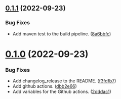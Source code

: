 ## [0.1.1](https://github.com/polinchw/spring-zookeeper-leader-election/compare/v0.1.0...v0.1.1) (2022-09-23)


### Bug Fixes

* Add maven test to the build pipeline. ([8a6bbfc](https://github.com/polinchw/spring-zookeeper-leader-election/commit/8a6bbfc9956d5922202b5265a3727aeb7bd734fe))



# [0.1.0](https://github.com/polinchw/spring-zookeeper-leader-election/compare/dbb2e6691a8948f82c0dbc2d7bf637c6650975c8...v0.1.0) (2022-09-23)


### Bug Fixes

* Add changelog_release to the README. ([f3fdfb7](https://github.com/polinchw/spring-zookeeper-leader-election/commit/f3fdfb7a8ba85b9d14d86c6f03f5cffed4aebcdd))
* Add github actions. ([dbb2e66](https://github.com/polinchw/spring-zookeeper-leader-election/commit/dbb2e6691a8948f82c0dbc2d7bf637c6650975c8))
* Add variables for the Github actions. ([2dddac1](https://github.com/polinchw/spring-zookeeper-leader-election/commit/2dddac1b0fe7e13ffe3b50337076cba66af43e13))



